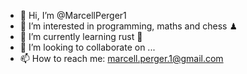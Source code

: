 - 👋 Hi, I’m @MarcellPerger1
- 👀 I’m interested in programming, maths and chess ♟
- 🌱 I’m currently learning rust 🦀
- 💞️ I’m looking to collaborate on ...
- 📫 How to reach me: marcell.perger.1@gmail.com

<!---
MarcellPerger1/MarcellPerger1 is a ✨ special ✨ repository because its `README.md` (this file) appears on your GitHub profile.
You can click the Preview link to take a look at your changes.
--->

